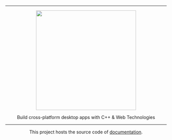 <hr>

<div align="center"> 
    <img src="https://raw.githubusercontent.com/saucer/saucer/dev/assets/logo.png" height=312/>
</div>

<p align="center"> 
    Build cross-platform desktop apps with C++ & Web Technologies 
</p>

---

<div align="center"> 
    
This project hosts the source code of [documentation]((https://saucer.github.io/)).

</div> 